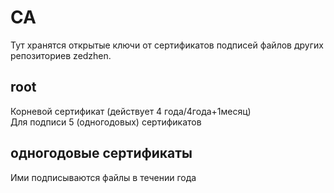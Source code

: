 # CA
Тут хранятся открытые ключи от сертификатов подписей файлов других репозиториев zedzhen.
## root
Корневой сертификат (действует 4 года/4года+1месяц)\
Для подписи 5 (одногодовых) сертификатов
## одногодовые сертификаты
Ими подписываются файлы в течении года
